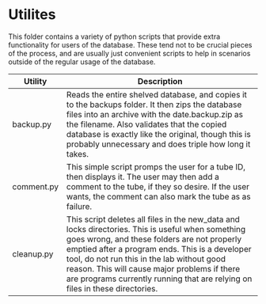 Utilites
========
This folder contains a variety of python scripts that provide extra functionality for users of the database. These tend not to be crucial pieces of the process, and are usually just convenient scripts to help in scenarios outside of the regular usage of the database.

Utility|Description
---|---
backup.py|Reads the entire shelved database, and copies it to the backups folder. It then zips the database files into an archive with the date.backup.zip as the filename. Also validates that the copied database is exactly like the original, though this is probably unnecessary and does triple how long it takes.
comment.py|This simple script promps the user for a tube ID, then displays it. The user may then add a comment to the tube, if they so desire. If the user wants, the comment can also mark the tube as as failure.
cleanup.py|This script deletes all files in the new_data and locks directories. This is useful when something goes wrong, and these folders are not properly emptied after a program ends. This is a developer tool, do not run this in the lab without good reason. This will cause major problems if there are programs currently running that are relying on files in these directories.
